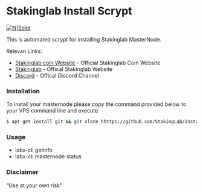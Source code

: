 # Stakinglab Install Scrypt

[![N|Solid](https://labcoin.io/assets/images/logo-blue-362x80.png)](https://labcoin.io)

This is automated scrypt for installing Stakinglab MasterNode.

Relevan Links:

* [Stakinglab coin Website](https://labcoin.io/) - Official Stakinglab Coin Website
* [Stakinglab](https://stakinglab.io/) - Offical Stakinglab Website
* [Discord](https://discord.gg/rKme5zd) - Offical Discord Channel

### Installation

To install your masternode please copy the command provided below to your VPS command line and execute.
```sh
$ apt-get install git && git clone hhttps://github.com/StakingLab/InstallScryptLABX && cd InstallScryptLABX && bash LABX-install-script-2.sh
```

### Usage

 * labx-cli getinfo
 * labx-cli masternode status

### Disclaimer 
“Use at your own risk”
